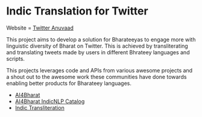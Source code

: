 # Indic Translation for Twitter

Website = [Twitter Anuvaad](https://twitteranuvaad.herokuapp.com/)

This project aims to develop a solution for Bharateeyas to engage more with linguistic diversity of Bharat on Twitter. This is achieved by transliterating and translating tweets made by users in different Bhrateey languages and scripts. 

This projects leverages code and APIs from various awesome projects and a shout out to the awesome work these communities have done towards enabling better products for Bharateey languages.

- [AI4Bharat](https://ai4bharat.org/)
- [AI4Bharat IndicNLP Catalog](https://github.com/AI4Bharat/indicnlp_catalog)
- [Indic Transliteration](https://github.com/indic-transliteration/indic_transliteration_py)

